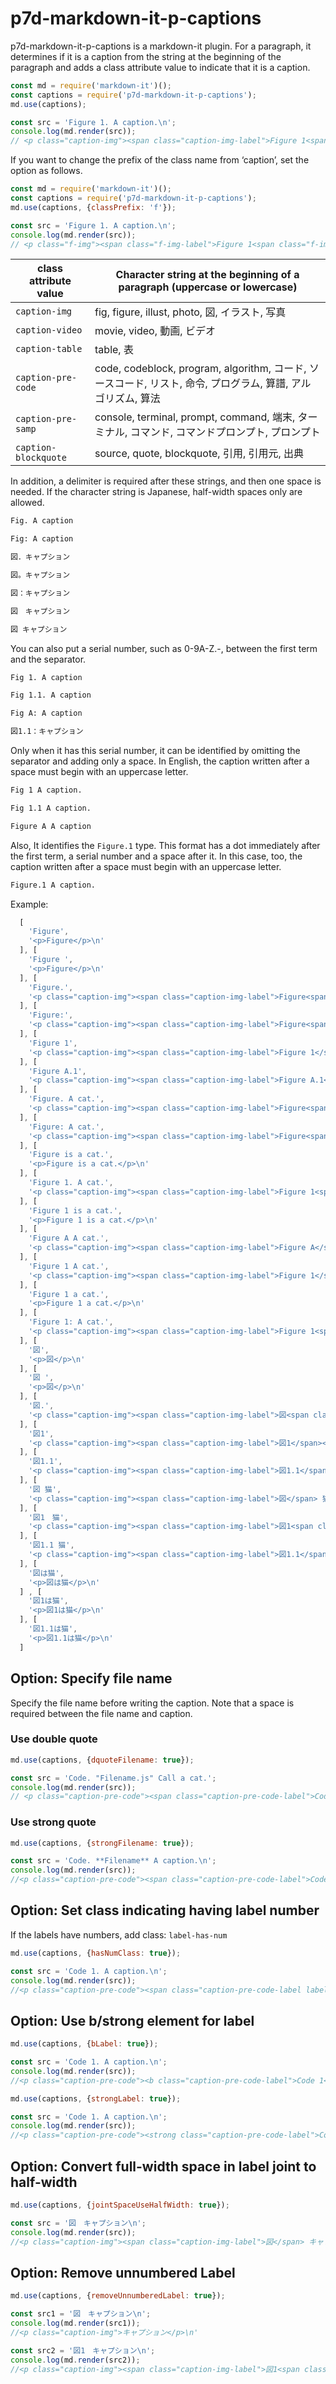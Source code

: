 # p7d-markdown-it-p-captions

p7d-markdown-it-p-captions is a markdown-it plugin. For a paragraph, it determines if it is a caption from the string at the beginning of the paragraph and adds a class attribute value to indicate that it is a caption.

```js
const md = require('markdown-it')();
const captions = require('p7d-markdown-it-p-captions');
md.use(captions);

const src = 'Figure 1. A caption.\n';
console.log(md.render(src));
// <p class="caption-img"><span class="caption-img-label">Figure 1<span class="caption-img-label-joint">.</span></span> A caption.</p>
```

If you want to change the prefix of the class name from ‘caption’, set the option as follows.

```js
const md = require('markdown-it')();
const captions = require('p7d-markdown-it-p-captions');
md.use(captions, {classPrefix: 'f'});

const src = 'Figure 1. A caption.\n';
console.log(md.render(src));
// <p class="f-img"><span class="f-img-label">Figure 1<span class="f-img-label-joint">.</span></span> A caption.</p>
```

| class attribute value | Character string at the beginning of a paragraph (uppercase or lowercase) |
| ---- | ---- |
| `caption-img` | fig, figure, illust, photo, 図, イラスト, 写真 |
| `caption-video` | movie, video, 動画, ビデオ |
| `caption-table` | table, 表 |
| `caption-pre-code` | code, codeblock, program, algorithm, コード, ソースコード, リスト, 命令, プログラム, 算譜, アルゴリズム, 算法 |
| `caption-pre-samp` | console, terminal, prompt, command, 端末, ターミナル, コマンド, コマンドプロンプト, プロンプト |
| `caption-blockquote` | source, quote, blockquote, 引用, 引用元, 出典 |

In addition, a delimiter is required after these strings, and then one space is needed. If the character string is Japanese, half-width spaces only are allowed.

```md
Fig. A caption

Fig: A caption

図．キャプション

図。キャプション

図：キャプション

図　キャプション

図 キャプション
```

You can also put a serial number, such as 0-9A-Z.-, between the first term and the separator.

```md
Fig 1. A caption

Fig 1.1. A caption

Fig A: A caption

図1.1：キャプション
```

Only when it has this serial number, it can be identified by omitting the separator and adding only a space. In English, the caption written after a space must begin with an uppercase letter.

```md
Fig 1 A caption.

Fig 1.1 A caption.

Figure A A caption
```

Also, It identifies the `Figure.1` type. This format has a dot immediately after the first term, a serial number and a space after it. In this case, too, the caption written after a space must begin with an uppercase letter.

```md
Figure.1 A caption.
```

Example:

```js
  [
    'Figure',
    '<p>Figure</p>\n'
  ], [
    'Figure ',
    '<p>Figure</p>\n'
  ], [
    'Figure.',
    '<p class="caption-img"><span class="caption-img-label">Figure<span class="caption-img-label-joint">.</span></span></p>\n'
  ], [
    'Figure:',
    '<p class="caption-img"><span class="caption-img-label">Figure<span class="caption-img-label-joint">:</span></span></p>\n'
  ], [
    'Figure 1',
    '<p class="caption-img"><span class="caption-img-label">Figure 1</span></p>\n'
  ], [
    'Figure A.1',
    '<p class="caption-img"><span class="caption-img-label">Figure A.1</span></p>\n'
  ], [
    'Figure. A cat.',
    '<p class="caption-img"><span class="caption-img-label">Figure<span class="caption-img-label-joint">.</span></span> A cat.</p>\n'
  ], [
    'Figure: A cat.',
    '<p class="caption-img"><span class="caption-img-label">Figure<span class="caption-img-label-joint">:</span></span> A cat.</p>\n'
  ], [
    'Figure is a cat.',
    '<p>Figure is a cat.</p>\n'
  ], [
    'Figure 1. A cat.',
    '<p class="caption-img"><span class="caption-img-label">Figure 1<span class="caption-img-label-joint">.</span></span> A cat.</p>\n'
  ], [
    'Figure 1 is a cat.',
    '<p>Figure 1 is a cat.</p>\n'
  ], [
    'Figure A A cat.',
    '<p class="caption-img"><span class="caption-img-label">Figure A</span> A cat.</p>\n'
  ], [
    'Figure 1 A cat.',
    '<p class="caption-img"><span class="caption-img-label">Figure 1</span> A cat.</p>\n'
  ], [
    'Figure 1 a cat.',
    '<p>Figure 1 a cat.</p>\n'
  ], [
    'Figure 1: A cat.',
    '<p class="caption-img"><span class="caption-img-label">Figure 1<span class="caption-img-label-joint">:</span></span> A cat.</p>\n'
  ], [
    '図',
    '<p>図</p>\n'
  ], [
    '図 ',
    '<p>図</p>\n'
  ], [
    '図.',
    '<p class="caption-img"><span class="caption-img-label">図<span class="caption-img-label-joint">.</span></span></p>\n'
  ], [
    '図1',
    '<p class="caption-img"><span class="caption-img-label">図1</span></p>\n'
  ], [
    '図1.1',
    '<p class="caption-img"><span class="caption-img-label">図1.1</span></p>\n'
  ], [
    '図 猫',
    '<p class="caption-img"><span class="caption-img-label">図</span> 猫</p>\n'
  ], [
    '図1　猫',
    '<p class="caption-img"><span class="caption-img-label">図1<span class="caption-img-label-joint">　</span></span>猫</p>\n'
  ], [
    '図1.1 猫',
    '<p class="caption-img"><span class="caption-img-label">図1.1</span> 猫</p>\n'
  ], [
    '図は猫',
    '<p>図は猫</p>\n'
  ] , [
    '図1は猫',
    '<p>図1は猫</p>\n'
  ], [
    '図1.1は猫',
    '<p>図1.1は猫</p>\n'
  ]
```

## Option: Specify file name

Specify the file name before writing the caption.
Note that a space is required between the file name and caption.

### Use double quote

```js
md.use(captions, {dquoteFilename: true});

const src = 'Code. "Filename.js" Call a cat.';
console.log(md.render(src));
// <p class="caption-pre-code"><span class="caption-pre-code-label">Code<span class="caption-pre-code-label-joint">.</span></span> <strong class="caption-pre-code-filename">Filename.js</strong> Call a cat.</p>\n
```

### Use strong quote

```js
md.use(captions, {strongFilename: true});

const src = 'Code. **Filename** A caption.\n';
console.log(md.render(src));
//<p class="caption-pre-code"><span class="caption-pre-code-label">Code<span class="caption-pre-code-label-joint">.</span></span> <strong class="caption-pre-code-filename">Filename.js</strong> Call a cat.</p>\n'
```

## Option: Set class indicating having label number

If the labels have numbers, add class: `label-has-num`

```js
md.use(captions, {hasNumClass: true});

const src = 'Code 1. A caption.\n';
console.log(md.render(src));
//<p class="caption-pre-code"><span class="caption-pre-code-label label-has-num">Code 1<span class="caption-pre-code-label-joint">.</span></span> A caption.</p>\n'
```

## Option: Use b/strong element for label

```js
md.use(captions, {bLabel: true});

const src = 'Code 1. A caption.\n';
console.log(md.render(src));
//<p class="caption-pre-code"><b class="caption-pre-code-label">Code 1<span class="caption-pre-code-label-joint">.</span></b> A caption.</p>\n'
```

```js
md.use(captions, {strongLabel: true});

const src = 'Code 1. A caption.\n';
console.log(md.render(src));
//<p class="caption-pre-code"><strong class="caption-pre-code-label">Code 1<span class="caption-pre-code-label-joint">.</span></strong> A caption.</p>\n'
```

## Option: Convert full-width space in label joint to half-width

```js
md.use(captions, {jointSpaceUseHalfWidth: true});

const src = '図　キャプション\n';
console.log(md.render(src));
//<p class="caption-img"><span class="caption-img-label">図</span> キャプション</p>\n'
```

## Option: Remove unnumbered Label

```js
md.use(captions, {removeUnnumberedLabel: true});

const src1 = '図　キャプション\n';
console.log(md.render(src1));
//<p class="caption-img">キャプション</p>\n'

const src2 = '図1　キャプション\n';
console.log(md.render(src2));
//<p class="caption-img"><span class="caption-img-label">図1<span class="caption-img-label-joint">　</span></span>キャプション</p>\n'
```
